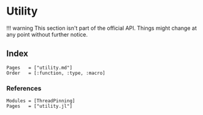# Utility

!!! warning
    This section isn't part of the official API. Things might change at any point without further notice.

## Index

```@index
Pages   = ["utility.md"]
Order   = [:function, :type, :macro]
```

### References

```@autodocs
Modules = [ThreadPinning]
Pages   = ["utility.jl"]
```
